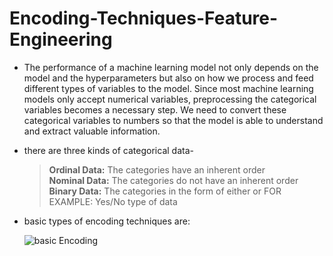 # Encoding-Techniques-Feature-Engineering

* The performance of a machine learning model not only depends on the model and the hyperparameters but also on how we process and feed different types of   variables to the model. Since most machine learning models only accept numerical variables, preprocessing the categorical variables becomes a necessary     step. We need to convert these categorical variables to numbers so that the model is able to understand and extract valuable information.


* there are three kinds of categorical data-

  ><b>Ordinal Data:</b> The categories have an inherent order <br>
  ><b>Nominal Data:</b> The categories do not have an inherent order
  ><b>Binary Data:</b> The categories in the form of either or FOR EXAMPLE: Yes/No type of data
 
* basic types of encoding techniques are:

   ![basic Encoding](https://user-images.githubusercontent.com/64833579/129566220-b2dcbf31-4151-4389-9e4e-87115c6ac214.png)


